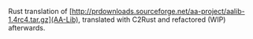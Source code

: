 Rust translation of [http://prdownloads.sourceforge.net/aa-project/aalib-1.4rc4.tar.gz](AA-Lib), translated with C2Rust and refactored (WIP) afterwards.
